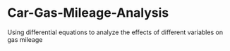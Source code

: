 # Car-Gas-Mileage-Analysis
Using differential equations to analyze the effects of different variables on gas mileage
